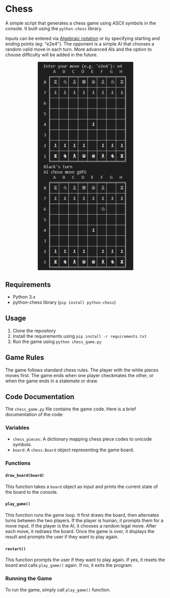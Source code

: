 # Chess

A simple script that generates a chess game using ASCII symbols in the console. It built using the `python-chess` library. 

Inputs can be entered via [Algebraic notation](https://en.wikipedia.org/wiki/Algebraic_notation_(chess)) or by specifying starting and ending points (eg: "e2e4").
The opponent is a simple AI that chooses a random valid move in each turn. More advanced AIs and the option to choose difficulty will be added in the future.

<p align="center">
  <img src="https://raw.githubusercontent.com/SalmanulFarisKA/Python-Projects/main/Games/Chess%20(No%20GUI)/Chess%20No%20GUI%20demo%20image.png" alt="Chess No GUI Demo 1" width="300">
</p>

## Requirements

- Python 3.x
- python-chess library (`pip install python-chess`)

## Usage

1. Clone the repository
2. Install the requirements using `pip install -r requirements.txt`
3. Run the game using `python chess_game.py`

## Game Rules

The game follows standard chess rules. The player with the white pieces moves first. The game ends when one player checkmates the other, or when the game ends in a stalemate or draw.

## Code Documentation

The `chess_game.py` file contains the game code. Here is a brief documentation of the code:

### Variables

- `chess_pieces`: A dictionary mapping chess piece codes to unicode symbols.
- `board`: A `chess.Board` object representing the game board.

### Functions

#### `draw_board(board)`

This function takes a `board` object as input and prints the current state of the board to the console.

#### `play_game()`

This function runs the game loop. It first draws the board, then alternates turns between the two players. If the player is human, it prompts them for a move input. If the player is the AI, it chooses a random legal move. After each move, it redraws the board. Once the game is over, it displays the result and prompts the user if they want to play again.

#### `restart()`

This function prompts the user if they want to play again. If yes, it resets the board and calls `play_game()` again. If no, it exits the program.

### Running the Game

To run the game, simply call `play_game()` function.
